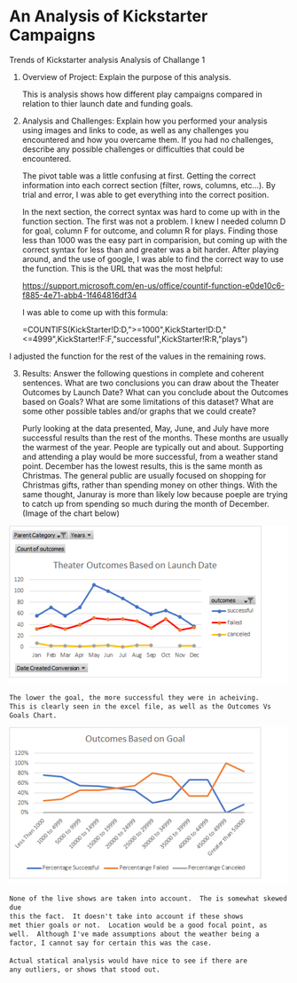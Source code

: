 # An Analysis of Kickstarter Campaigns
Trends of Kickstarter analysis
Analysis of Challange 1

1. Overview of Project: Explain the purpose of this analysis.

	This is analysis shows how different play campaigns compared in 
	relation to thier launch date and funding goals.
	
2. Analysis and Challenges: Explain how you performed your 
	analysis using images and links to code, as well as any 
	challenges you encountered and how you overcame them. 
	If you had no challenges, describe any possible challenges 
	or difficulties that could be encountered.
	
	The pivot table was a little confusing at first.  Getting the
	correct information into each correct section (filter, rows, columns, etc...).
	By trial and error, I was able to get everything into the correct
	position.
	
	In the next section, the correct syntax was hard to come up 
	with in the function section.  The first was not a problem.
	I knew I needed column D for goal, column F for outcome, and 
	column R for plays. Finding those less than 1000 was the easy 
	part in comparision, but coming up with the correct syntax for
	less than and greater was a bit harder.  After playing around, 
	and the use of google, I was able to find the correct way to use
	the function.  This is the URL that was the most helpful:

	https://support.microsoft.com/en-us/office/countif-function-e0de10c6-f885-4e71-abb4-1f464816df34
	
	I was able to come up with this 
	formula:

	=COUNTIFS(KickStarter!D:D,">=1000",KickStarter!D:D,"<=4999",KickStarter!F:F,"successful",KickStarter!R:R,"plays")

  I adjusted the function for the rest of the values in the remaining rows.
	
3. Results: Answer the following questions in complete and coherent sentences.
	What are two conclusions you can draw about the Theater Outcomes by Launch Date?
	What can you conclude about the Outcomes based on Goals?
	What are some limitations of this dataset?
	What are some other possible tables and/or graphs that we could create?
	
	
	Purly looking at the data presented, May, June, and July have more successful
	results than the rest of the months. These months are usually the warmest of 
  	the year.  People are typically out and about.  Supporting and attending a play
  	would be more successful, from a weather stand point. December has the 
	lowest results, this is the same month as Christmas.  The general public
	are usually focused on shopping for Christmas gifts, rather than spending 
	money on other things. With the same thought, Januray is more than likely
	low because poeple are trying to catch up from spending so much 
	during the month of December. (Image of the chart below)

![image](https://github.com/snkty8/kickstarter-analysis/blob/main/resources/Theater_Outcomes_vs_Launch.png)	
	
	The lower the goal, the more successful they were in acheiving.  
	This is clearly seen in the excel file, as well as the Outcomes Vs Goals Chart.

![image](https://github.com/snkty8/kickstarter-analysis/blob/main/resources/Outcomes_vs_Goals.png)
	
	None of the live shows are taken into account.  The is somewhat skewed due 
	this the fact.  It doesn't take into account if these shows 
	met thier goals or not.  Location would be a good focal point, as well.  Although I've made assumptions about the weather being a factor, I cannot say for certain this was the case.
	
	Actual statical analysis would have nice to see if there are 
	any outliers, or shows that stood out.
